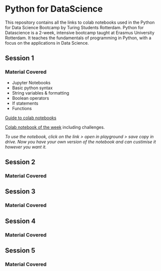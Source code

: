 # Python for DataScience

This repository contains all the links to colab notebooks used in the Python for Data Science Bootcamp by Turing Students Rotterdam.
Python for Datascience is a 2-week, intensive bootcamp taught at Erasmus University Rotterdam. It teaches the fundamentals of programming in Python, with a focus on the applications in Data Science.


## Session 1

### Material Covered

- Jupyter Notebooks
- Basic python syntax
- String variables & formatting
- Boolean operators
- If statements
- Functions

[Guide to colab notebooks](https://colab.research.google.com/drive/1ACwdzMt4Q-y65LQfgLA5GeFOH4Wa80fL)

[Colab notebook of the week](https://colab.research.google.com/drive/1ah0xvaOlYWh7Lhf_YLzKs8q1nHlkg7Wq) including challenges.

*To use the notebook, click on the link > open in playground > save copy in drive. Now you have your own version of the notebook and can custimise it however you want it.*


## Session 2

### Material Covered


## Session 3

### Material Covered

## Session 4

### Material Covered

## Session 5

### Material Covered
